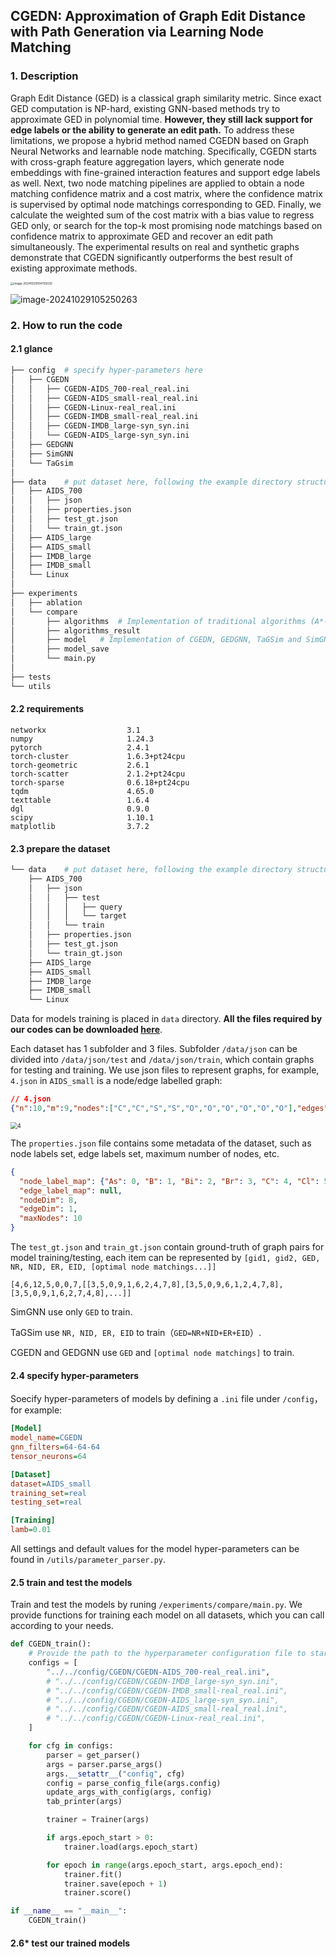 ## CGEDN: Approximation of Graph Edit Distance with Path Generation via Learning Node Matching

### 1. Description

Graph Edit Distance (GED) is a classical graph similarity metric. Since exact GED computation is NP-hard, existing GNN-based methods try to approximate GED in polynomial time. **However, they still lack support for edge labels or the ability to generate an edit path.** To address these limitations, we propose a hybrid method named CGEDN based on Graph Neural Networks and learnable node matching. Specifically, CGEDN starts with cross-graph feature aggregation layers, which generate node embeddings with fine-grained interaction features and support edge labels as well. Next, two node matching pipelines are applied to obtain a node matching confidence matrix and a cost matrix, where the confidence matrix is supervised by optimal node matchings corresponding to GED. Finally, we calculate the weighted sum of the cost matrix with a bias value to regress GED only, or search for the top-k most promising node matchings based on confidence matrix to approximate GED and recover an edit path simultaneously. The experimental results on real and synthetic graphs demonstrate that CGEDN significantly outperforms the best result of existing approximate methods.

<img src="https://s2.loli.net/2024/10/29/cna1u8twkQDOYLE.png" alt="image-20241029104705030" style="zoom: 33%;"/>

![image-20241029105250263](https://s2.loli.net/2024/10/29/ikweJpBPF7vbImn.png)

### 2. How to run the code

#### 2.1 glance

```bash
├── config	# specify hyper-parameters here 
│   ├── CGEDN
│   │   ├── CGEDN-AIDS_700-real_real.ini 	
│   │   ├── CGEDN-AIDS_small-real_real.ini	
│   │   ├── CGEDN-Linux-real_real.ini  
│   │   ├── CGEDN-IMDB_small-real_real.ini  
│   │   ├── CGEDN-IMDB_large-syn_syn.ini
│   │   └── CGEDN-AIDS_large-syn_syn.ini 
│   ├── GEDGNN   
│   ├── SimGNN
│   └── TaGsim  
│ 
├── data	# put dataset here, following the example directory structure
│   ├── AIDS_700   
│   │   ├── json  
│   │   ├── properties.json  
│   │   ├── test_gt.json
│   │   └── train_gt.json
│   ├── AIDS_large   
│   ├── AIDS_small
│   ├── IMDB_large   
│   ├── IMDB_small
│   └── Linux 
│
├── experiments
│   ├── ablation
│   └── compare
│       ├── algorithms	# Implementation of traditional algorithms (A*-beam)
│       ├── algorithms_result
│       ├── model	# Implementation of CGEDN, GEDGNN, TaGSim and SimGNN
│       ├── model_save
│       └── main.py 
│
├── tests
└── utils
```

#### 2.2 requirements

```
networkx                  3.1
numpy                     1.24.3
pytorch                   2.4.1 
torch-cluster             1.6.3+pt24cpu     
torch-geometric           2.6.1                 
torch-scatter             2.1.2+pt24cpu                   
torch-sparse              0.6.18+pt24cpu   
tqdm                      4.65.0
texttable                 1.6.4
dgl                       0.9.0
scipy                     1.10.1
matplotlib                3.7.2
```

#### 2.3 prepare the dataset

```bash
└── data	# put dataset here, following the example directory structure
    ├── AIDS_700   
    │   ├── json  
    │   │   ├── test
    │   │   │   ├── query
    │   │   │   └── target
    │   │   └── train
    │   ├── properties.json
    │   ├── test_gt.json
    │   └── train_gt.json
    ├── AIDS_large   
    ├── AIDS_small
    ├── IMDB_large   
    ├── IMDB_small
    └── Linux 
```

Data for models training is placed in `data` directory. **All the files required by our codes can be downloaded [here](https://drive.google.com/file/d/1Bu8wmFC2hjQ8cjEisPShA_9T1lzNxgLt/view?usp=drive_link)**.

Each dataset has 1 subfolder and 3 files. Subfolder `/data/json` can be divided into `/data/json/test` and `/data/json/train`, which contain graphs for testing and training. We use json files to represent graphs, for example, `4.json` in `AIDS_small` is a node/edge labelled graph:

```json
// 4.json
{"n":10,"m":9,"nodes":["C","C","S","S","O","O","O","O","O","O"],"edges":[[0,1],[0,2],[1,3],[2,4],[2,5],[2,6],[3,7],[3,8],[3,9]],"edge_labels":["1","1","1","2","2","1","2","2","1"]}
```

<img src="https://s2.loli.net/2024/10/29/TuF12GlyWkawrZK.png" alt="4" style="zoom: 67%;" />

The `properties.json` file contains some metadata of the dataset, such as node labels set, edge labels set, maximum number of nodes, etc.

```json
{
  "node_label_map": {"As": 0, "B": 1, "Bi": 2, "Br": 3, "C": 4, "Cl": 5, "Co": 6, "Cu": 7, "F": 8, "Ga": 9, "Hg": 10, "Ho": 11, "I": 12, "Li": 13, "N": 14, "Ni": 15, "O": 16, "P": 17, "Pb": 18, "Pd": 19, "Pt": 20, "Ru": 21, "S": 22, "Sb": 23, "Se": 24, "Si": 25, "Sn": 26, "Tb": 27, "Te": 28},
  "edge_label_map": null,
  "nodeDim": 8,
  "edgeDim": 1,
  "maxNodes": 10
}
```

The `test_gt.json` and `train_gt.json` contain ground-truth of graph pairs for model training/testing, each item can be represented by `[gid1, gid2, GED, NR, NID, ER, EID, [optimal node matchings...]]`

```
[4,6,12,5,0,0,7,[[3,5,0,9,1,6,2,4,7,8],[3,5,0,9,6,1,2,4,7,8],[3,5,0,9,1,6,2,7,4,8],...]]
```

SimGNN use only `GED` to train.

TaGSim use `NR, NID, ER, EID` to train（`GED=NR+NID+ER+EID`）.

CGEDN and GEDGNN use `GED` and `[optimal node matchings]` to train.

#### 2.4 specify hyper-parameters

Soecify hyper-parameters of models by defining a `.ini` file under `/config`，for example:

```ini
[Model]
model_name=CGEDN
gnn_filters=64-64-64
tensor_neurons=64

[Dataset]
dataset=AIDS_small
training_set=real
testing_set=real

[Training]
lamb=0.01
```

All settings and default values for the model hyper-parameters can be found in `/utils/parameter_parser.py`.

#### 2.5 train and test the models

Train and test the models by runing `/experiments/compare/main.py`. We provide functions for training each model on all datasets, which you can call according to your needs.

```python
def CGEDN_train():
    # Provide the path to the hyperparameter configuration file to start train and test
    configs = [
        "../../config/CGEDN/CGEDN-AIDS_700-real_real.ini",
        # "../../config/CGEDN/CGEDN-IMDB_large-syn_syn.ini",
        # "../../config/CGEDN/CGEDN-IMDB_small-real_real.ini",
        # "../../config/CGEDN/CGEDN-AIDS_large-syn_syn.ini",
        # "../../config/CGEDN/CGEDN-AIDS_small-real_real.ini",
        # "../../config/CGEDN/CGEDN-Linux-real_real.ini",
    ]

    for cfg in configs:
        parser = get_parser()
        args = parser.parse_args()
        args.__setattr__("config", cfg) 
        config = parse_config_file(args.config)
        update_args_with_config(args, config)
        tab_printer(args)

        trainer = Trainer(args)

        if args.epoch_start > 0:
            trainer.load(args.epoch_start)

        for epoch in range(args.epoch_start, args.epoch_end):
            trainer.fit()
            trainer.save(epoch + 1)
            trainer.score()

if __name__ == "__main__":
    CGEDN_train()
```

#### 2.6* test our trained models



